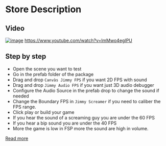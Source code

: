 
# Store Description

## Video
[![image](https://github.com/EloiStree/2020_05_28_JimmyScreamFPS/assets/20149493/304bc4be-a57e-4669-917b-f1a64fed229e)](https://www.youtube.com/watch?v=lmMwo4egIPU)
https://www.youtube.com/watch?v=lmMwo4egIPU

## Step by step

- Open the scene you want to test
- Go in the prefab folder of the package
- Drag and drop `Canvàs Jimmy FPS` if you want 2D FPS with sound
- Drag and drop `Jimmy Audio FPS` if you want just 3D audio debugger
- Configure the Audio Source in the prefab drop to change the sound if needed
- Change the Boundary FPS in `Jimmy Screamer` if you need to caliber the FPS range.
- Click play or build your game
- If you hear the sound of a screaming guy you are under the 60 FPS
- If you hear a bip sound you are under the 40 FPS
- More the game is low in FSP more the sound are high in volume.

  
[Read more](StoreReadMe.md)  